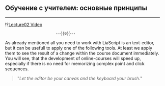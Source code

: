 <!--

author:     Alexander Trofimov
attribute:  **Editor:** Daria Gudkova
email:    
date:       21/02/2025
version:    0.1
language:   en
narrator:   English

icon:    ./icon.png
logo:    ./course_logo.png

comment:  Курс "Введение в машинное обучение"

link:     ./custom.css

import:   ./macro.md

-->


## Обучение с учителем: основные принципы
-----

!?[Lecture02 Video](https://www.youtube.com/watch?v=8pTEmbeENF4)


                           --{{0}}--
As already mentioned all you need to work with LiaScript is an text-editor, but
it can be usefull to apply one of the following tools. At least we apply them to
see the result of a change within the course document immediately. You will see,
that the development of online-courses will speed up, especially if there is no
need for memorizing complex point and click sequences.

> "_Let the editor be your canvas and the keyboard your brush._"

